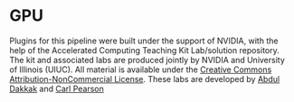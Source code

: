 # GPU

Plugins for this pipeline were built under the support of NVIDIA, with the help of the Accelerated Computing Teaching Kit Lab/solution repository. The kit and associated labs are produced jointly by NVIDIA and University of Illinois (UIUC).  All material is available under the [Creative Commons Attribution-NonCommercial License](http://creativecommons.org/licenses/by-nc/4.0/). These labs are developed by [Abdul Dakkak](https://dakkak.dev/) and [Carl Pearson](https://www.carlpearson.net/)

